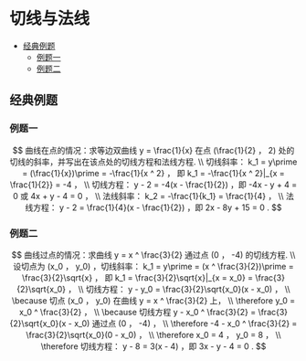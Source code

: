 # 切线与法线

* [经典例题](#经典例题)
  * [例题一](#例题一)
  * [例题二](#例题二)

## 经典例题

### 例题一

$$
曲线在点的情况：求等边双曲线 y = \frac{1}{x} 在点 (\frac{1}{2} ， 2) 处的切线的斜率，并写出在该点处的切线方程和法线方程.
\\
切线斜率： k_1 = y\prime = (\frac{1}{x})\prime = -\frac{1}{x ^ 2} ， 即 k_1 = -\frac{1}{x ^ 2}|_{x = \frac{1}{2}} = -4 ，
\\
切线方程： y - 2 = -4(x - \frac{1}{2}) ，即 -4x - y + 4 = 0 或 4x + y - 4 = 0 ，
\\
法线斜率： k_2 = -\frac{1}{k_1} = \frac{1}{4} ，
\\
法线方程： y - 2 = \frac{1}{4}(x - \frac{1}{2}) ，即 2x - 8y + 15 = 0 .
$$

### 例题二

$$
曲线过点的情况：求曲线 y = x ^ \frac{3}{2} 通过点 (0 ， -4) 的切线方程.
\\
设切点为 (x_0 ， y_0) ，切线斜率： k_1 = y\prime = (x ^ \frac{3}{2})\prime = \frac{3}{2}\sqrt{x} ， 即 k_1 = \frac{3}{2}\sqrt{x}|_{x = x_0} = \frac{3}{2}\sqrt{x_0} ，
\\
切线方程： y - y_0 = \frac{3}{2}\sqrt{x_0}(x - x_0) ，
\\
\because 切点 (x_0 ， y_0) 在曲线 y = x ^ \frac{3}{2} 上，
\\
\therefore y_0 = x_0 ^ \frac{3}{2} ，
\\
\because 切线方程 y - x_0 ^ \frac{3}{2} = \frac{3}{2}\sqrt{x_0}(x - x_0) 通过点 (0 ， -4) ，
\\
\therefore -4 - x_0 ^ \frac{3}{2} = \frac{3}{2}\sqrt{x_0}(0 - x_0) ，
\\
\therefore x_0 = 4 ， y_0 = 8 ，
\\
\therefore 切线方程： y - 8 = 3(x - 4) ，即 3x - y - 4 = 0 .
$$




